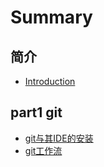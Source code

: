 # Summary

## 简介

* [Introduction](README.md)

## part1 git

* [git与其IDE的安装](part1-git/gitde-an-zhuang.md)
* [git工作流](part1-git/gitgong-zuo-liu.md)

